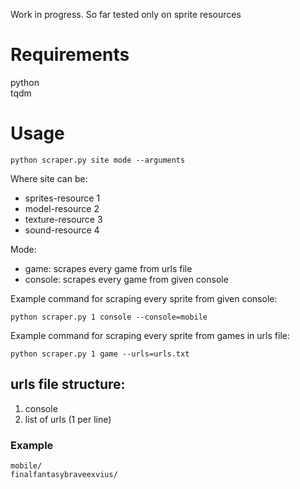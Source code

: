 Work in progress.
So far tested only on sprite resources

# Requirements
python  
tqdm
# Usage
```console
python scraper.py site mode --arguments
```
Where site can be:  
- sprites-resource 1
- model-resource 2
- texture-resource 3
- sound-resource 4  

Mode: 
- game: scrapes every game from urls file
- console: scrapes every game from given console

Example command for scraping every sprite from given console: 
```console
python scraper.py 1 console --console=mobile
```
Example command for scraping every sprite from games in urls file: 
```console
python scraper.py 1 game --urls=urls.txt
```
## urls file structure:
1. console
2. list of urls (1 per line)
### Example
```
mobile/
finalfantasybraveexvius/
```
